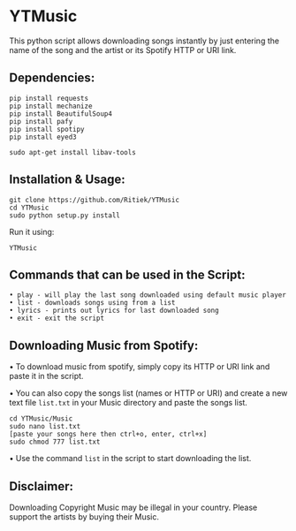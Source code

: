 # YTMusic

This python script allows downloading songs instantly by just entering the name of the song and the artist or its Spotify HTTP or URI link.


## Dependencies:
```
pip install requests
pip install mechanize
pip install BeautifulSoup4
pip install pafy
pip install spotipy
pip install eyed3
```
```
sudo apt-get install libav-tools
```
## Installation & Usage:
```
git clone https://github.com/Ritiek/YTMusic
cd YTMusic
sudo python setup.py install
```
Run it using:
```
YTMusic
```
## Commands that can be used in the Script:
```
• play - will play the last song downloaded using default music player
• list - downloads songs using from a list
• lyrics - prints out lyrics for last downloaded song
• exit - exit the script
```

## Downloading Music from Spotify:

• To download music from spotify, simply copy its HTTP or URI link and paste it in the script.

• You can also copy the songs list (names or HTTP or URI) and create a new text file ```list.txt``` in your Music directory and paste the songs list.
```
cd YTMusic/Music
sudo nano list.txt
[paste your songs here then ctrl+o, enter, ctrl+x]
sudo chmod 777 list.txt
```

• Use the command ```list``` in the script to start downloading the list.

## Disclaimer:
Downloading Copyright Music may be illegal in your country. Please support the artists by buying their Music.
